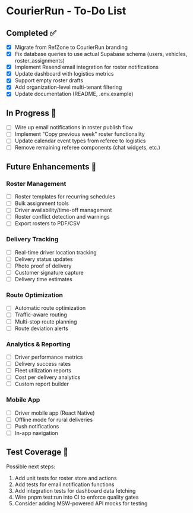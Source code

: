 # CourierRun - To-Do List

## Completed ✅

- [x] Migrate from RefZone to CourierRun branding
- [x] Fix database queries to use actual Supabase schema (users, vehicles, roster_assignments)
- [x] Implement Resend email integration for roster notifications
- [x] Update dashboard with logistics metrics
- [x] Support empty roster drafts
- [x] Add organization-level multi-tenant filtering
- [x] Update documentation (README, .env.example)

## In Progress 🚧

- [ ] Wire up email notifications in roster publish flow
- [ ] Implement "Copy previous week" roster functionality
- [ ] Update calendar event types from referee to logistics
- [ ] Remove remaining referee components (chat widgets, etc.)

## Future Enhancements 🚀

### Roster Management
- [ ] Roster templates for recurring schedules
- [ ] Bulk assignment tools
- [ ] Driver availability/time-off management
- [ ] Roster conflict detection and warnings
- [ ] Export rosters to PDF/CSV

### Delivery Tracking
- [ ] Real-time driver location tracking
- [ ] Delivery status updates
- [ ] Photo proof of delivery
- [ ] Customer signature capture
- [ ] Delivery time estimates

### Route Optimization
- [ ] Automatic route optimization
- [ ] Traffic-aware routing
- [ ] Multi-stop route planning
- [ ] Route deviation alerts

### Analytics & Reporting
- [ ] Driver performance metrics
- [ ] Delivery success rates
- [ ] Fleet utilization reports
- [ ] Cost per delivery analytics
- [ ] Custom report builder

### Mobile App
- [ ] Driver mobile app (React Native)
- [ ] Offline mode for rural deliveries
- [ ] Push notifications
- [ ] In-app navigation

## Test Coverage 🧪

Possible next steps:

1. Add unit tests for roster store and actions
2. Add tests for email notification functions
3. Add integration tests for dashboard data fetching
4. Wire pnpm test:run into CI to enforce quality gates
5. Consider adding MSW-powered API mocks for testing
